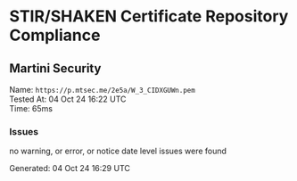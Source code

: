 # STIR/SHAKEN Certificate Repository Compliance

## Martini Security

Name: `https://p.mtsec.me/2e5a/W_3_CIDXGUWn.pem`\
Tested At: 04 Oct 24 16:22 UTC\
Time: 65ms

### Issues

no warning, or error, or notice date level issues were found

Generated: 04 Oct 24 16:29 UTC